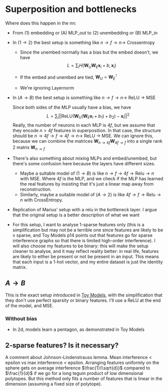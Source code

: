 # Superposition and bottlenecks

Where does this happen in the nn:
- From (1) embedding or (A) MLP_out to (2) unembedding or (B) MLP_in
- In ($1\rightarrow 2$) the best setup is something like $n\rightarrow f \rightarrow n \rightarrow$ Crossentropy

    - Since the unembed normally has a bias but the embed doesn't, we have $$L=\sum_i H(\mathbf{W}_U \mathbf{W}_E \mathbf{x}_i+b,\mathbf{x}_i)$$
    
    - If the embed and unembed are tied, $\mathbf{W}_U = \mathbf{W}_E^\intercal$
    - We're ignoring Layernorm

- In ($A\rightarrow B$) the best setup is something like $n\rightarrow f \rightarrow n \rightarrow$ ReLU $\rightarrow$ MSE

    Since both sides of the MLP usually have a bias, we have $$L= \sum_i ||\text{ReLU}(\mathbf{W}_U (\mathbf{W}_E \mathbf{x}_i+b_1)+b_2)-\mathbf{x}_i||^2$$ Really, the number of neurons in each MLP is $4f$, but we assume that they encode $n>4f$ features in superposition. In that case, the structure should be $n\rightarrow 4f \rightarrow f \rightarrow 4f \rightarrow n \rightarrow$ ReLU $\rightarrow$ MSE. We can ignore this, because we can combine the matrices $\mathbf{W}_{n\rightarrow4f} \mathbf{W}_{4f\rightarrow f}$ into a single rank 2 matrix $\mathbf{W}_{n\rightarrow f}$

- There's also something about mixing MLPs and embed/unembed, but there's some confusion here because the layers have different sizes.
    - Maybe a suitable model of ($1\rightarrow B$) is like $n\rightarrow f \rightarrow 4f \rightarrow \text{Relu} \rightarrow n$ with MSE. Where $4f$ is the MLP, and we check if the MLP has learned the real features by insisting that it's just a linear map away from reconstruction.
    - Similarly, maybe a suitable model of ($A\rightarrow 2$) is like $4f\rightarrow f \rightarrow \text{Relu} \rightarrow n$ with CrossEntropy.

- Replication of Marius' setup with a relu in the bottleneck layer. I argue that the original setup is a better description of what we want

- For this setup, I want to analyse 1-sparse features only (this is a simplification but may not be a terrible one since features are likely to be v sparse, and Toy Models p14 points out that features go for sparse interference graphs so that there is limited high-order interference). I will also choose my features to be binary: this will make the setup cleaner to analyse, and it may reflect reality better: in real life, features are likely to either be present or not be present in an input. This means that each input is a 1-hot vector, and my entire dataset is just the identity matrix.

## $A\rightarrow B$
This is the exact setup introduced in [Toy Models](https://transformer-circuits.pub/2022/toy_model/index.html), with the simplification that they don't use perfect sparsity or binary features. I'll use a ReLU at the end of the model, and MSE.

### Without bias
- In 2d, models learn a pentagon, as demonstrated in Toy Models



## 2-sparse features? Is it necessary?
A comment about Johnson-Lindenstrauss lemma. Mean interference < epsilon vs max interference < epsilon. Arranging features uniformly on the sphere gets on average interference $\frac{1}{\sqrt{d}}$ compared to $\frac{1}{d}$ if we go for a long tegum product of low dimensional polytopes. But this method only fits a number of features that is linear in the dimension (assuming a fixed size of polytope).

 